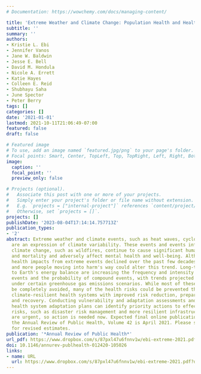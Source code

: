 ```yaml
---
# Documentation: https://wowchemy.com/docs/managing-content/

title: 'Extreme Weather and Climate Change: Population Health and Health System Implications'
subtitle: ''
summary: ''
authors:
- Kristie L. Ebi
- Jennifer Vanos
- Jane W. Baldwin
- Jesse E. Bell
- David M. Hondula
- Nicole A. Errett
- Katie Hayes
- Colleen E. Reid
- Shubhayu Saha
- June Spector
- Peter Berry
tags: []
categories: []
date: '2021-01-01'
lastmod: 2021-10-11T21:06:49-07:00
featured: false
draft: false

# Featured image
# To use, add an image named `featured.jpg/png` to your page's folder.
# Focal points: Smart, Center, TopLeft, Top, TopRight, Left, Right, BottomLeft, Bottom, BottomRight.
image:
  caption: ''
  focal_point: ''
  preview_only: false

# Projects (optional).
#   Associate this post with one or more of your projects.
#   Simply enter your project's folder or file name without extension.
#   E.g. `projects = ["internal-project"]` references `content/project/deep-learning/index.md`.
#   Otherwise, set `projects = []`.
projects: []
publishDate: '2023-08-04T17:14:14.757713Z'
publication_types:
- '2'
abstract: Extreme weather and climate events, such as heat waves, cyclones, and floods,
  are an expression of climate variability. These events and events influenced by
  climate change, such as wildfires, continue to cause significant human morbidity
  and mortality and adversely affect mental health and well-being. Although adverse
  health impacts from extreme events declined over the past few decades, climate change
  and more people moving into harm's way could alter this trend. Long-term changes
  to Earth's energy balance are increasing the frequency and intensity of many extreme
  events and the probability of compound events, with trends projected to accelerate
  under certain greenhouse gas emissions scenarios. While most of these events cannot
  be completely avoided, many of the health risks could be prevented through building
  climate-resilient health systems with improved risk reduction, preparation, response,
  and recovery. Conducting vulnerability and adaptation assessments and developing
  health system adaptation plans can identify priority actions to effectively reduce
  risks, such as disaster risk management and more resilient infrastructure. The risks
  are urgent, so action is needed now. Expected final online publication date for
  the Annual Review of Public Health, Volume 42 is April 2021. Please see http://www.annualreviews.org/page/journal/pubdates
  for revised estimates.
publication: '*Annual Review of Public Health*'
url_pdf: https://www.dropbox.com/s/87pxl47u6fnnv1w/ebi-extreme-2021.pdf?dl=0
doi: 10.1146/annurev-publhealth-012420-105026
links:
- name: URL
  url: https://www.dropbox.com/s/87pxl47u6fnnv1w/ebi-extreme-2021.pdf?dl=0
---
```

